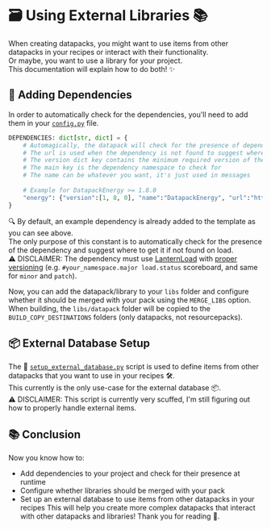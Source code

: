 
# 🗃️ Using External Libraries 📚
When creating datapacks, you might want to use items from other datapacks in your recipes or interact with their functionality.<br>
Or maybe, you want to use a library for your project.<br>
This documentation will explain how to do both! ✨


## 🔗 Adding Dependencies
In order to automatically check for the dependencies, you'll need to add them in your [`config.py`](../config.py) file.

```python
DEPENDENCIES: dict[str, dict] = {
	# Automagically, the datapack will check for the presence of dependencies and their minimum required versions at runtime
	# The url is used when the dependency is not found to suggest where to get it
	# The version dict key contains the minimum required version of the dependency in [major, minor, patch] format
	# The main key is the dependency namespace to check for
	# The name can be whatever you want, it's just used in messages
	
	# Example for DatapackEnergy >= 1.8.0
	"energy": {"version":[1, 8, 0], "name":"DatapackEnergy", "url":"https://github.com/ICY105/DatapackEnergy"},
}
```
🔍 By default, an example dependency is already added to the template as you can see above.<br>
The only purpose of this constant is to automatically check for the presence of the dependency and suggest where to get it if not found on load.<br>
⚠️ DISCLAIMER: The dependency must use [LanternLoad](https://github.com/LanternMC/load) with [proper versioning](https://github.com/Gunivers/Bookshelf/issues/272) (e.g. `#your_namespace.major load.status` scoreboard, and same for `minor` and `patch`).

Now, you can add the datapack/library to your `libs` folder and configure whether it should be merged with your pack using the `MERGE_LIBS` option.<br>
When building, the `libs/datapack` folder will be copied to the `BUILD_COPY_DESTINATIONS` folders (only datapacks, not resourcepacks).


## 📦 External Database Setup
The 📝 [`setup_external_database.py`](../user/setup_external_database.py) script is used to define items from other datapacks that you want to use in your recipes 🛠️.<br>
This currently is the only use-case for the external database 📦.<br>
⚠️ DISCLAIMER: This script is currently very scuffed, I'm still figuring out how to properly handle external items.


## 📚 Conclusion
Now you know how to:
- Add dependencies to your project and check for their presence at runtime
- Configure whether libraries should be merged with your pack
- Set up an external database to use items from other datapacks in your recipes
This will help you create more complex datapacks that interact with other datapacks and libraries!
Thank you for reading 🙌.

